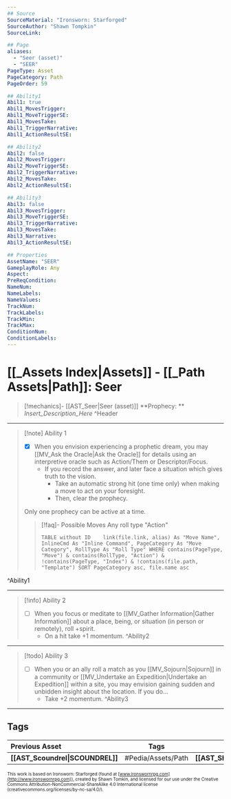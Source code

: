 ```yaml
---
## Source
SourceMaterial: "Ironsworn: Starforged"
SourceAuthor: "Shawn Tompkin"
SourceLink: 

## Page
aliases:
  - "Seer (asset)"
  - "SEER"
PageType: Asset
PageCategory: Path
PageOrder: 59

## Ability1
Abil1: true
Abil1_MovesTrigger:
Abil1_MoveTriggerSE:
Abil1_MovesTake:
Abil1_TriggerNarrative:
Abil1_ActionResultSE:

## Ability2
Abil2: false
Abil2_MovesTrigger:
Abil2_MoveTriggerSE:
Abil2_TriggerNarrative:
Abil2_MovesTake:
Abil2_ActionResultSE:

## Ability3
Abil3: false
Abil3_MovesTrigger:
Abil3_MoveTriggerSE:
Abil3_TriggerNarrative:
Abil3_MovesTake:
Abil3_Narrative:
Abil3_ActionResultSE:

## Properties
AssetName: "SEER"
GameplayRole: Any
Aspect:
PreReqCondition: 
NameNum:
NameLabels:
NameValues:
TrackNum:
TrackLabels:
TrackMin:
TrackMax:
ConditionNum:
ConditionLabels:
---
```

# [[_Assets Index|Assets]] - [[_Path Assets|Path]]: Seer
> [!mechanics]- [[AST_Seer|Seer (asset)]]
> **Prophecy: ** _Insert_Description_Here_
^Header
___
> [!note] Ability 1
> - [x] When you envision experiencing a prophetic dream, you may [[MV_Ask the Oracle|Ask the Oracle]] for details using an interpretive oracle such as Action/Them or Descriptor/Focus.
> 	- If you record the answer, and later face a situation which gives truth to the vision.
> 		- Take an automatic strong hit (one time only) when making a move to act on your foresight. 
> 		- Then, clear the prophecy. 
> 
> Only one prophecy can be active at a time.
> > [!faq]- Possible Moves
> > Any roll type "Action"
> > ```dataview 
> > TABLE without ID	link(file.link, alias) As "Move Name", InlineCmd As "Inline Command", PageCategory As "Move Category", RollType As "Roll Type" WHERE contains(PageType, "Move") & contains(RollType, "Action") & !contains(PageType, "Index") & !contains(file.path, "Template") SORT PageCategory asc, file.name asc
> > ```
^Ability1
___
> [!info] Ability 2
> - [ ] When you focus or meditate to [[MV_Gather Information|Gather Information]] about a place, being, or situation (in person or remotely), roll +spirit.
> 	- On a hit take +1 momentum.
^Ability2
___
> [!todo] Ability 3
> - [ ] When you or an ally roll a match as you [[MV_Sojourn|Sojourn]] in a community or [[MV_Undertake an Expedition|Undertake an Expedition]] within a site, you may envision gaining sudden and unbidden insight about the location. If you do...
> 	- Take +2 momentum.
^Ability3
___

## Tags
| Previous Asset| Tags | Next Asset |
|:--- |:---:| ---:|
| **[[AST_Scoundrel\|SCOUNDREL]]** | #Pedia/Assets/Path | **[[AST_Shade\|SHADE]]** |

<font size=-2>This work is based on Ironsworn: Starforged (found at [www.ironswornrpg.com](http://www.ironswornrpg.com)), created by Shawn Tomkin, and licensed for our use under the Creative Commons Attribution-NonCommercial-ShareAlike 4.0 International license  (creativecommons.org/licenses/by-nc-sa/4.0/).</font>